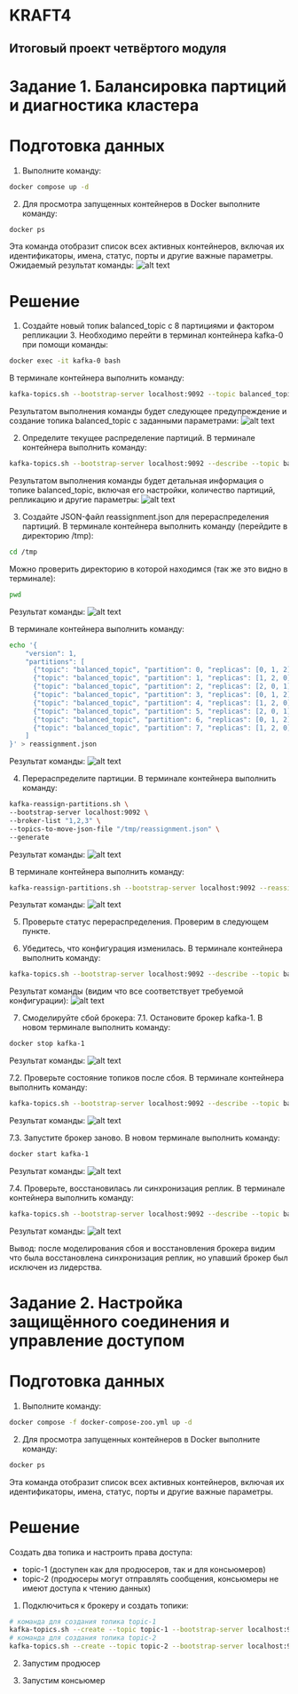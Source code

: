 # KRAFT4
## Итоговый проект четвёртого модуля

# Задание 1. Балансировка партиций и диагностика кластера

# Подготовка данных
1. Выполните команду:
```bash
docker compose up -d
```
2. Для просмотра запущенных контейнеров в Docker выполните команду:
```bash
docker ps
```
Эта команда отобразит список всех активных контейнеров, включая их идентификаторы, имена, статус, порты и другие важные параметры.
Ожидаемый результат команды:
![alt text](resources/containers.png)

# Решение
1. Создайте новый топик balanced_topic с 8 партициями и фактором репликации 3.
Необходимо перейти в терминал контейнера kafka-0 при помощи команды:
```bash
docker exec -it kafka-0 bash
```
В терминале контейнера выполнить команду:
```bash
kafka-topics.sh --bootstrap-server localhost:9092 --topic balanced_topic --create --partitions 8 --replication-factor 3
```
Результатом выполнения команды будет следующее предупреждение и создание топика balanced_topic с заданными параметрами:
![alt text](resources/create_topic.png)

2. Определите текущее распределение партиций.
В терминале контейнера выполнить команду:
```bash
kafka-topics.sh --bootstrap-server localhost:9092 --describe --topic balanced_topic
```
Результатом выполнения команды будет детальная информация о топике balanced_topic, включая его настройки, количество партиций, репликацию и другие параметры:
![alt text](resources/describe_topic.png)

3. Создайте JSON-файл reassignment.json для перераспределения партиций.
В терминале контейнера выполнить команду (перейдите в директорию /tmp):
```bash
cd /tmp
```
Можно проверить директорию в которой находимся (так же это видно в терминале):
```bash
pwd
```
Результат команды:
![alt text](resources/pwd.png)

В терминале контейнера выполнить команду:
```bash
echo '{
    "version": 1,
    "partitions": [
      {"topic": "balanced_topic", "partition": 0, "replicas": [0, 1, 2], "log_dirs": ["any", "any", "any"]},
      {"topic": "balanced_topic", "partition": 1, "replicas": [1, 2, 0], "log_dirs": ["any", "any", "any"]},
      {"topic": "balanced_topic", "partition": 2, "replicas": [2, 0, 1], "log_dirs": ["any", "any", "any"]},
      {"topic": "balanced_topic", "partition": 3, "replicas": [0, 1, 2], "log_dirs": ["any", "any", "any"]},
      {"topic": "balanced_topic", "partition": 4, "replicas": [1, 2, 0], "log_dirs": ["any", "any", "any"]},
      {"topic": "balanced_topic", "partition": 5, "replicas": [2, 0, 1], "log_dirs": ["any", "any", "any"]},
      {"topic": "balanced_topic", "partition": 6, "replicas": [0, 1, 2], "log_dirs": ["any", "any", "any"]},
      {"topic": "balanced_topic", "partition": 7, "replicas": [1, 2, 0], "log_dirs": ["any", "any", "any"]}
    ]
}' > reassignment.json
```
Результат команды:
![alt text](resources/reassignment.png)

4. Перераспределите партиции.
В терминале контейнера выполнить команду:
```bash
kafka-reassign-partitions.sh \
--bootstrap-server localhost:9092 \
--broker-list "1,2,3" \
--topics-to-move-json-file "/tmp/reassignment.json" \
--generate
```
Результат команды:
![alt text](resources/kafka_reassign_partitions.png)

В терминале контейнера выполнить команду:
```bash
kafka-reassign-partitions.sh --bootstrap-server localhost:9092 --reassignment-json-file /tmp/reassignment.json --execute
```
Результат команды:
![alt text](resources/execute.png)

5. Проверьте статус перераспределения.
Проверим в следующем пункте.

6. Убедитесь, что конфигурация изменилась.
В терминале контейнера выполнить команду:
```bash
kafka-topics.sh --bootstrap-server localhost:9092 --describe --topic balanced_topic
```
Результат команды (видим что все соответствует требуемой конфигурации):
![alt text](resources/new_describe_topic.png)

7. Смоделируйте сбой брокера:
7.1. Остановите брокер kafka-1.
В новом терминале выполнить команду:
```bash
docker stop kafka-1
```
Результат команды:
![alt text](resources/docker_stop_kafka_1.png)


7.2. Проверьте состояние топиков после сбоя.
В терминале контейнера выполнить команду:
```bash
kafka-topics.sh --bootstrap-server localhost:9092 --describe --topic balanced_topic
```
Результат команды:
![alt text](resources/describe_topic_after_down.png)

7.3. Запустите брокер заново.
В новом терминале выполнить команду:
```bash
docker start kafka-1
```
Результат команды:
![alt text](resources/docker_start_kafka_1.png)

7.4. Проверьте, восстановилась ли синхронизация реплик.
В терминале контейнера выполнить команду:
```bash
kafka-topics.sh --bootstrap-server localhost:9092 --describe --topic balanced_topic
```
Результат команды:
![alt text](resources/describe_topic_after_recovery.png)

Вывод: после моделирования сбоя и восстановления брокера видим что была восстановлена синхронизация реплик, но упавший брокер был исключен из лидерства.

# Задание 2. Настройка защищённого соединения и управление доступом

# Подготовка данных
1. Выполните команду:
```bash
docker compose -f docker-compose-zoo.yml up -d
```
2. Для просмотра запущенных контейнеров в Docker выполните команду:
```bash
docker ps
```
Эта команда отобразит список всех активных контейнеров, включая их идентификаторы, имена, статус, порты и другие важные параметры.

# Решение
Создать два топика и настроить права доступа:
- topic-1 (доступен как для продюсеров, так и для консьюмеров)
- topic-2 (продюсеры могут отправлять сообщения, консьюмеры не имеют доступа к чтению данных)

1. Подключиться к брокеру и создать топики:
```bash
# команда для создания топика topic-1
kafka-topics.sh --create --topic topic-1 --bootstrap-server localhost:9092 --partitions 3 --replication-factor 2
# команда для создания топика topic-2
kafka-topics.sh --create --topic topic-2 --bootstrap-server localhost:9092 --partitions 3 --replication-factor 2
```

2. Запустим продюсер

3. Запустим консьюмер